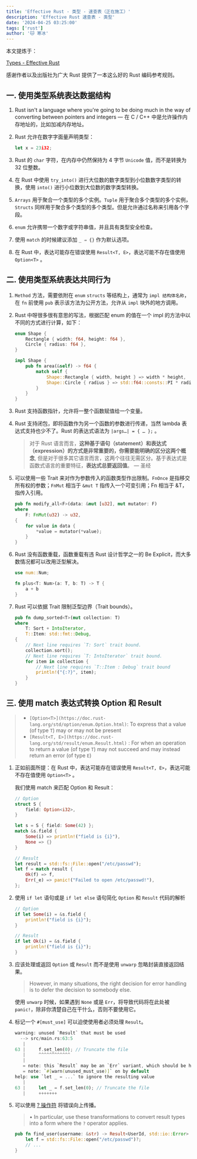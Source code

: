 ```yaml
---
title: 'Effective Rust - 类型 - 速查表（正在施工）'
description: 'Effective Rust 速查表 - 类型'
date: '2024-04-25 03:25:00'
tags: ['rust']
author: '🐱 寒冰'
---
```


本文提炼于：

[Types - Effective Rust](https://www.lurklurk.org/effective-rust/types.html)

感谢作者以及出版社为广大 Rust 提供了一本这么好的 Rust 编码参考规则。

## 一. 使用类型系统表达数据结构

1. Rust isn't a language where you're going to be doing much in the way of converting between pointers and integers — 在 C / C++ 中是允许操作内存地址的，比如加减内存地址。
2. Rust 允许在数字字面量声明类型：
   
    ```jsx
    let x = 23i32;
    ```
    
3. Rust 的 `char` 字符，在内存中仍然保持为 4 字节 `Unicode` 值，而不是转换为 32 位整数。
4. 在 Rust 中使用 `try_into()` 进行大位数的数字类型到小位数数字类型的转换，使用 `into()` 进行小位数到大位数的数字类型转换。
5. `Arrays` 用于聚合一个类型的多个实例。`Tuple` 用于聚合多个类型的多个实例，`Structs` 同样用于聚合多个类型的多个类型。但是允许通过名称来引用各个字段。
6. `enum` 允许携带一个数字或字符串值，并且具有类型安全检查。
7. 使用 `match` 的时候建议添加 `_ ⇒ {}` 作为默认选项。
8. 在 Rust 中，表达可能存在错误使用 `Result<T, E>`，表达可能不存在值使用 `Option<T>` 。

## 二. 使用类型系统表达共同行为

1. `Method` 方法，需要依附在 `enum` `structs` 等结构上，通常为 `impl 结构体名称`，在 `fn` 前使用 `pub` 表示该方法为公开方法，允许从 `impl` 块外的地方调用。
2. Rust 中呀很多很有意思的写法，根据匹配 enum 的值在一个 impl 的方法中以不同的方式进行计算，如下：
   
    ```rust
    enum Shape {
        Rectangle { width: f64, height: f64 },
        Circle { radius: f64 },
    }
    
    impl Shape {
        pub fn area(&self) -> f64 {
            match self {
                Shape::Rectangle { width, height } => width * height,
                Shape::Circle { radius } => std::f64::consts::PI * radius * radius,
            }
        }
    }
    
    ```
    
3. Rust 支持函数指针，允许将一整个函数赋值给一个变量。
4. Rust 支持闭包，即将函数作为另一个函数的参数进行传递，当然 lambda 表达式支持也少不了。Rust 的表达式语法为 `|args…| = { … };` 。
   
    > 对于 Rust 语言而言，**这种基于语句（statement）和表达式（expression）的方式是非常重要的，你需要能明确的区分这两个概念**, 但是对于很多其它语言而言，这两个往往无需区分。基于表达式是函数式语言的重要特征，**表达式总要返回值**。 — 圣经
    > 
5. 可以使用一些 Trait 来对作为参数传入的函数类型作出限制。`FnOnce` 是指移交所有权的参数；`FnMut` 相当于 `&mut T` 指传入一个可变引用；Fn 相当于 &T，指传入引用。
   
    ```rust
    pub fn modify_all<F>(data: &mut [u32], mut mutator: F)
    where
        F: FnMut(u32) -> u32,
    {
        for value in data {
            *value = mutator(*value);
        }
    }
    ```
    
6. Rust 没有函数重载，函数重载有违 Rust 设计哲学之一的 Be Explicit，而大多数情况都可以改用泛型解决。
   
    ```rust
    use num::Num;
    
    fn plus<T: Num>(a: T, b: T) -> T {
        a + b
    }
    ```
    
7. Rust 可以依据 Trait 限制泛型边界（Trait bounds）。
   
    ```rust
    pub fn dump_sorted<T>(mut collection: T)
    where
        T: Sort + IntoIterator,
        T::Item: std::fmt::Debug,
    {
        // Next line requires `T: Sort` trait bound.
        collection.sort();
        // Next line requires `T: IntoIterator` trait bound.
        for item in collection {
            // Next line requires `T::Item : Debug` trait bound
            println!("{:?}", item);
        }
    }
    ```
    

## 三. 使用 match 表达式转换 Option 和 Result

> 
> - `[Option<T>](https://doc.rust-lang.org/std/option/enum.Option.html)`: To express that a value (of type `T`) may or may not be present
> - `[Result<T, E>](https://doc.rust-lang.org/std/result/enum.Result.html)` : For when an operation to return a value (of type `T`) may not succeed  and may instead return an error (of type `E`)
1. 正如前面所提：在 Rust 中，表达可能存在错误使用 `Result<T, E>`，表达可能不存在值使用 `Option<T>` 。
   
    我们使用 match 来匹配 Option 和 Result：
    
    ```rust
    // Option
    struct S {
        field: Option<i32>,
    }
    
    let s = S { field: Some(42) };
    match &s.field {
        Some(i) => println!("field is {i}"),
        None => {}
    }
    
    // Result
    let result = std::fs::File::open("/etc/passwd");
    let f = match result {
        Ok(f) => f,
        Err(_e) => panic!("Failed to open /etc/passwd!"),
    };
    ```
    
2. 使用 `if let` 语句或是 `if let else` 语句简化 `Option` 和 `Result` 代码的解析
   
    ```rust
    // Option
    if let Some(i) = &s.field {
        println!("field is {i}");
    }
    
    // Result
    if let Ok(i) = &s.field {
        println!("field is {i}");
    }
    ```
    
3. 应该处理或返回 `Option` 或 `Result` 而不是使用 `unwarp` 忽略封装直接返回结果。
   
    > However, in many situations, the right decision for error handling is to defer the decision to somebody else.
    > 
    
    使用 `unwarp` 时候，如果遇到 `None` 或是 `Err`，将导致代码将在此处被 `panic!`，除非你清楚自己在干什么，否则不要使用它。
    
4. 标记一个 `#[must_use]` 可以迫使使用者必须处理 `Result`。
   
    ```rust
    warning: unused `Result` that must be used
      --> src/main.rs:63:5
       |
    63 |     f.set_len(0); // Truncate the file
       |     ^^^^^^^^^^^^
       |
       = note: this `Result` may be an `Err` variant, which should be handled
       = note: `#[warn(unused_must_use)]` on by default
    help: use `let _ = ...` to ignore the resulting value
       |
    63 |     let _ = f.set_len(0); // Truncate the file
       |     +++++++
    ```
    
5. 可以使用 [? 操作符](https://doc.rust-lang.org/reference/expressions/operator-expr.html#the-question-mark-operator) 将错误向上传播。
   
    > • In particular, use these transformations to convert result types into a form where the `?` operator applies.
    > 
    
    ```rust
    pub fn find_user(username: &str) -> Result<UserId, std::io::Error> {
        let f = std::fs::File::open("/etc/passwd")?;
        // ...
    }
    ```